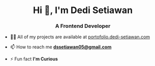 <h1 align="center">Hi 👋, I'm Dedi Setiawan</h1>
<h3 align="center">A Frontend Developer</h3>

- 👨‍💻 All of my projects are available at [portofolio.dedi-setiawan.com](portofolio.dedi-setiawan.com)

- 📫 How to reach me **dssetiawan05@gmail.com**

- ⚡ Fun fact **I'm Curious**
